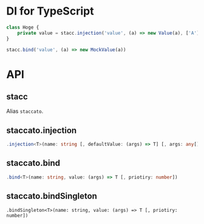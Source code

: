 DI for TypeScript
============================

```typescript
class Hoge {
    private value = stacc.injection('value', (a) => new Value(a), ['A'])
}
 
stacc.bind('value', (a) => new MockValue(a))
```
 
# API

## stacc

Alias `staccato`.

## staccato.injection

```typescript
.injection<T>(name: string [, defaultValue: (args) => T] [, args: any[]])
```

## staccato.bind

```typescript
.bind<T>(name: string, value: (args) => T [, priotiry: number])
```

## staccato.bindSingleton

```
.bindSingleton<T>(name: string, value: (args) => T [, priotiry: number])
```
